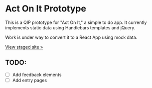 # Act On It Prototype



This is a QIP prototype for "Act On It," a simple to do app. It currently implements static data using Handlebars templates and jQuery.

Work is under way to convert it to a React App using mock data.

[View staged site &raquo;]()


## TODO:

- [ ] Add feedback elements
- [ ] Add entry pages
